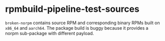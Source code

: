 # rpmbuild-pipeline-test-sources

`broken-norpm` contains source RPM and corresponding binary RPMs built on
`x86_64` and `aarch64`.  The package build is buggy because it provides a norpm
sub-package with different payload.
